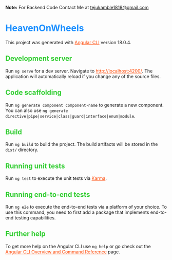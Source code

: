 <p><strong>Note:</strong> For Backend Code Contact Me at <a href="mailto:tejukamble1818@gmail.com">tejukamble1818@gmail.com</a></p>

# <span style="color: #1E90FF;">HeavenOnWheels</span>

<p>This project was generated with <a href="https://github.com/angular/angular-cli" style="color: #FF4500;">Angular CLI</a> version 18.0.4.</p>

## <span style="color: #32CD32;">Development server</span>

<p>Run <code>ng serve</code> for a dev server. Navigate to <a href="http://localhost:4200/" style="color: #FF4500;">http://localhost:4200/</a>. The application will automatically reload if you change any of the source files.</p>

## <span style="color: #32CD32;">Code scaffolding</span>

<p>Run <code>ng generate component component-name</code> to generate a new component. You can also use <code>ng generate directive|pipe|service|class|guard|interface|enum|module</code>.</p>

## <span style="color: #32CD32;">Build</span>

<p>Run <code>ng build</code> to build the project. The build artifacts will be stored in the <code>dist/</code> directory.</p>

## <span style="color: #32CD32;">Running unit tests</span>

<p>Run <code>ng test</code> to execute the unit tests via <a href="https://karma-runner.github.io" style="color: #FF4500;">Karma</a>.</p>

## <span style="color: #32CD32;">Running end-to-end tests</span>

<p>Run <code>ng e2e</code> to execute the end-to-end tests via a platform of your choice. To use this command, you need to first add a package that implements end-to-end testing capabilities.</p>

## <span style="color: #32CD32;">Further help</span>

<p>To get more help on the Angular CLI use <code>ng help</code> or go check out the <a href="https://angular.dev/tools/cli" style="color: #FF4500;">Angular CLI Overview and Command Reference</a> page.</p>
